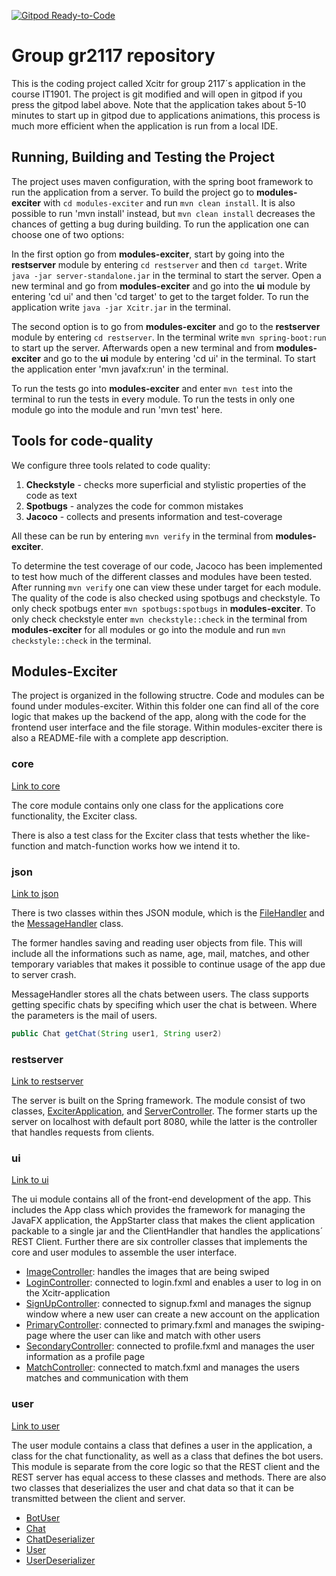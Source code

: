 [![Gitpod Ready-to-Code](https://img.shields.io/badge/Gitpod-Ready--to--Code-blue?logo=gitpod)](https://amethyst-impala-87u6ryfm.ws.gitpod.stud.ntnu.no)

# Group gr2117 repository

This is the coding project called Xcitr for group 2117´s application in the course IT1901. The project is git modified and will open in gitpod if you press the gitpod label above. Note that the application takes about 5-10 minutes to start up in gitpod due to applications animations, this process is much more efficient when the application is run from a local IDE.

## Running, Building and Testing the Project

The project uses maven configuration, with the spring boot framework to run the application from a server. To build the project go to **modules-exciter** with `cd modules-exciter` and run `mvn clean install`. It is also possible to run 'mvn install' instead, but `mvn clean install` decreases the chances of getting a bug during building. To run the application one can choose one of two options:

In the first option go from **modules-exciter**, start by going into the **restserver** module by entering `cd restserver` and then `cd target`. Write `java -jar server-standalone.jar` in the terminal to start the server. Open a new terminal and go from **modules-exciter** and go into the **ui** module by entering 'cd ui' and then 'cd target' to get to the target folder. To run the application write `java -jar Xcitr.jar` in the terminal. 

The second option is to go from **modules-exciter** and go to the **restserver** module by entering `cd restserver`. In the terminal write `mvn spring-boot:run` to start up the server. Afterwards open a new terminal and from **modules-exciter** and go to the **ui** module by entering 'cd ui' in the terminal. To start the application enter 'mvn javafx:run' in the terminal. 

To run the tests go into **modules-exciter** and enter `mvn test` into the terminal to run the tests in every module. To run the tests in only one module go into the module and run 'mvn test' here.

## Tools for code-quality

We configure three tools related to code quality:
1. **Checkstyle** - checks more superficial and stylistic properties of the code as text
2. **Spotbugs** - analyzes the code for common mistakes
3. **Jacoco** - collects and presents information and test-coverage

All these can be run by entering `mvn verify` in the terminal from **modules-exciter**. 

To determine the test coverage of our code, Jacoco has been implemented to test how much of the different classes and modules have been tested. After running `mvn verify` one can view these under target for each module. The quality of the code is also checked using spotbugs and checkstyle. To only check spotbugs enter `mvn spotbugs:spotbugs` in **modules-exciter**. To only check checkstyle enter `mvn checkstyle::check` in the terminal from **modules-exciter** for all modules or go into the module and run `mvn checkstyle::check` in the terminal.

## Modules-Exciter

The project is organized in the following structre. Code and modules can be found under modules-exciter. Within this folder one can find all of the core logic that makes up the backend of the app, along with the code for the frontend user interface and the file storage. Within modules-exciter there is also a README-file with a complete app description.

### core

[Link to core](https://gitlab.stud.idi.ntnu.no/it1901/groups-2021/gr2117/gr2117/-/tree/master/modules-exciter/core)

The core module contains only one class for the applications core functionality, the Exciter class.

There is also a test class for the Exciter class that tests whether the like-function and match-function works how we intend it to.

### json

[Link to json](https://gitlab.stud.idi.ntnu.no/it1901/groups-2021/gr2117/gr2117/-/tree/master/modules-exciter/json)

There is two classes within thes JSON module, which is the [FileHandler](https://gitlab.stud.idi.ntnu.no/it1901/groups-2021/gr2117/gr2117/-/tree/master/modules-exciter/json/FileHandler) and the [MessageHandler](https://gitlab.stud.idi.ntnu.no/it1901/groups-2021/gr2117/gr2117/-/tree/master/modules-exciter/json/MessageHandler) class.

The former handles saving and reading user objects from file. This will include all the informations such as name, age, mail, matches, and other temporary variables that makes it possible to continue usage of the app due to server crash.

MessageHandler stores all the chats between users. The class supports getting specific chats by specifing which user the chat is between.
Where the parameters is the mail of users.

```java
public Chat getChat(String user1, String user2)
```

### restserver

[Link to restserver](https://gitlab.stud.idi.ntnu.no/it1901/groups-2021/gr2117/gr2117/-/tree/master/modules-exciter/restserver)

The server is built on the Spring framework. The module consist of two classes, [ExciterApplication](https://gitlab.stud.idi.ntnu.no/it1901/groups-2021/gr2117/gr2117/-/tree/master/modules-exciter/restserver/ExciterApplication), and [ServerController](https://gitlab.stud.idi.ntnu.no/it1901/groups-2021/gr2117/gr2117/-/tree/master/modules-exciter/restserver/ServerController). The former starts up the server on localhost with default port 8080, while the latter is the controller that handles requests from clients.

### ui

[Link to ui](https://gitlab.stud.idi.ntnu.no/it1901/groups-2021/gr2117/gr2117/-/tree/master/modules-exciter/ui)

The ui module contains all of the front-end development of the app. This includes the App class which provides the framework for managing the JavaFX application, the AppStarter class that makes the client application packable to a single jar and the ClientHandler that handles the applications´ REST Client. Further there are six controller classes that implements the core and user modules to assemble the user interface.

- [ImageController](https://gitlab.stud.idi.ntnu.no/it1901/groups-2021/gr2117/gr2117/-/tree/master/modules-exciter/ui/ImageController): handles the images that are being swiped
- [LoginController](https://gitlab.stud.idi.ntnu.no/it1901/groups-2021/gr2117/gr2117/-/tree/master/modules-exciter/ui/LoginController): connected to login.fxml and enables a user to log in on the Xcitr-application
- [SignUpController](https://gitlab.stud.idi.ntnu.no/it1901/groups-2021/gr2117/gr2117/-/tree/master/modules-exciter/ui/SignUpController): connected to signup.fxml and manages the signup window where a new user can create a new account on the application
- [PrimaryController](https://gitlab.stud.idi.ntnu.no/it1901/groups-2021/gr2117/gr2117/-/tree/master/modules-exciter/ui/PrimaryController): connected to primary.fxml and manages the swiping-page where the user can like and match with other users
- [SecondaryController](https://gitlab.stud.idi.ntnu.no/it1901/groups-2021/gr2117/gr2117/-/tree/master/modules-exciter/ui/SecondaryController): connected to profile.fxml and manages the user information as a profile page
- [MatchController](https://gitlab.stud.idi.ntnu.no/it1901/groups-2021/gr2117/gr2117/-/tree/master/modules-exciter/ui/MatchController): connected to match.fxml and manages the users matches and communication with them

### user

[Link to user](https://gitlab.stud.idi.ntnu.no/it1901/groups-2021/gr2117/gr2117/-/tree/master/modules-exciter/user)

The user module contains a class that defines a user in the application, a class for the chat functionality, as well as a class that defines the bot users. This module is separate from the core logic so that the REST client and the REST server has equal access to these classes and methods. There are also two classes that deserializes the user and chat data so that it can be transmitted between the client and server.

- [BotUser](https://gitlab.stud.idi.ntnu.no/it1901/groups-2021/gr2117/gr2117/-/tree/master/modules-exciter/user/BotUser)
- [Chat](https://gitlab.stud.idi.ntnu.no/it1901/groups-2021/gr2117/gr2117/-/tree/master/modules-exciter/user/Chat)
- [ChatDeserializer](https://gitlab.stud.idi.ntnu.no/it1901/groups-2021/gr2117/gr2117/-/tree/master/modules-exciter/user/ChatDeserializer)
- [User](https://gitlab.stud.idi.ntnu.no/it1901/groups-2021/gr2117/gr2117/-/tree/master/modules-exciter/user/User)
- [UserDeserializer](https://gitlab.stud.idi.ntnu.no/it1901/groups-2021/gr2117/gr2117/-/tree/master/modules-exciter/user/UserDeserializer)


